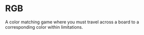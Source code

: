 # RGB
A color matching game where you must travel across a board to a corresponding color within limitations.
